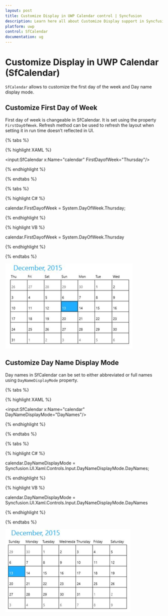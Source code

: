 ```yaml
---
layout: post
title: Customize Display in UWP Calendar control | Syncfusion
description: Learn here all about Customize Display support in Syncfusion UWP Calendar (SfCalendar) control and more.
platform: uwp
control: SfCalendar
documentation: ug
---
```


# Customize Display in UWP Calendar (SfCalendar)

`SfCalendar` allows to customize the first day of the week and Day name display mode.

## Customize First Day of Week

First day of week is changeable in SfCalendar. It is set using the property `FirstDayOfWeek`. Refresh method can be used to refresh the layout when setting it in run time doesn’t reflected in UI.

{% tabs %}

{% highlight XAML %}

<input:SfCalendar x:Name="calendar" FirstDayofWeek="Thursday"/>

{% endhighlight %}

{% endtabs %}

{% tabs %}

{% highlight C# %}

calendar.FirstDayofWeek = System.DayOfWeek.Thursday;

{% endhighlight %}

{% highlight VB %}

calendar.FirstDayofWeek = System.DayOfWeek.Thursday

{% endhighlight %}

{% endtabs %}


![SfCalendar-img13](SfCalendar-images/SfCalendar-img13.jpeg)


## Customize Day Name Display Mode

Day names in SfCalendar can be set to either abbreviated or full names using `DayNameDisplayMode` property. 

{% tabs %}

{% highlight XAML %}

<input:SfCalendar x:Name="calendar" DayNameDisplayMode="DayNames"/>

{% endhighlight %}

{% endtabs %}

{% tabs %}

{% highlight C# %}


calendar.DayNameDisplayMode = Syncfusion.UI.Xaml.Controls.Input.DayNameDisplayMode.DayNames;

{% endhighlight %}

{% highlight VB %}


calendar.DayNameDisplayMode = Syncfusion.UI.Xaml.Controls.Input.DayNameDisplayMode.DayNames

{% endhighlight %}

{% endtabs %}


![SfCalendar-img14](SfCalendar-images/SfCalendar-img14.jpeg)


